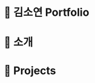<!-- 
commit 규칙 지키기 
🪕docs: 문서 변경시
🎻style: 스타일 변경시
🎸chore: 빌드 또는 설정 파일 변경시(실제 코드 변경 없을 때)
-->

# 🤗 김소연 Portfolio

# 🍬 소개

# 📝 Projects
<!-- table 형식 -->
